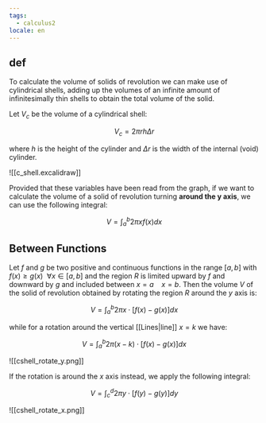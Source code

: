 ```yaml
---
tags:
  - calculus2
locale: en
---
```


## def

To calculate the volume of solids of revolution we can make use of cylindrical shells, adding up the volumes of an infinite amount of infinitesimally thin shells to obtain the total volume of the solid.

Let $V_c$ be the volume of a cylindrical shell:

$$
V_{c} = 2\pi rh\Delta r
$$

where $h$ is the height of the cylinder and $\Delta r$ is the width of the internal (void) cylinder.

![[c_shell.excalidraw]]

Provided that these variables have been read from the graph, if we want to calculate the volume of a solid of revolution turning **around the y axis**, we can use the following integral:

$$
V = \int_{a}^b 2\pi x f(x) dx
$$

## Between Functions

Let $f$ and $g$ be two positive and continuous functions in the range $[a, b]$ with $f(x) \geq g(x) ~~\forall x\in[a, b]$ and the region $R$ is limited upward by $f$ and downward by $g$ and included between $x=a ~~~~ x=b$. Then the volume $V$ of the solid of revolution obtained by rotating the region $R$ around the $y$ axis is:

$$
V = \int_{a}^b 2\pi x \cdot [f(x) - g(x)] dx
$$

while for a rotation around the vertical [[Lines|line]] $x=k$ we have:

$$
V = \int_{a}^b 2\pi (x - k) \cdot [f(x) - g(x)] dx
$$

![[cshell_rotate_y.png]]

If the rotation is around the $x$ axis instead, we apply the following integral:

$$
V = \int_{c}^d 2\pi y \cdot [f(y) - g(y)]dy
$$

![[cshell_rotate_x.png]]
